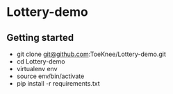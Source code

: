 Lottery-demo
============

Getting started
---------------

* git clone git@github.com:ToeKnee/Lottery-demo.git
* cd Lottery-demo
* virtualenv env
* source env/bin/activate
* pip install -r requirements.txt
